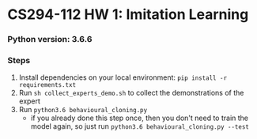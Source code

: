 # CS294-112 HW 1: Imitation Learning

### Python version:  **3.6.6**

### Steps

1. Install dependencies on your local environment: `pip install -r requirements.txt`
2. Run `sh collect_experts_demo.sh` to collect the demonstrations of the expert
3. Run `python3.6 behavioural_cloning.py`
   - if you already done this step once, then you don't need to train the model again, so just run `python3.6 behavioural_cloning.py --test`

